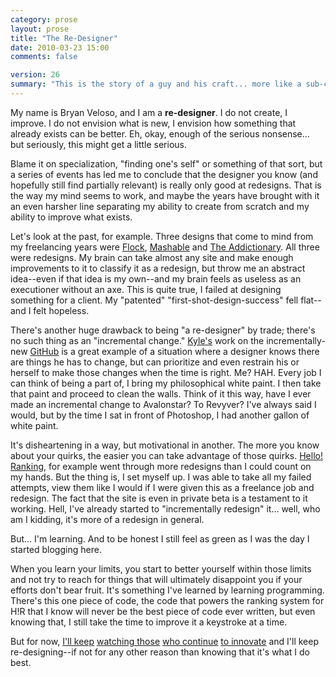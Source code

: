 ```yaml
---
category: prose
layout: prose
title: "The Re-Designer"
date: 2010-03-23 15:00
comments: false

version: 26
summary: "This is the story of a guy and his craft... more like a sub-craft of a craft. Said guy guesses this would make more sense if you were to view it as said guy talking to himself. Or not."
---
```


My name is Bryan Veloso, and I am a **re-designer**. I do not create, I improve. I do not envision what is new, I envision how something that already exists can be better. Eh, okay, enough of the serious nonsense... but seriously, this might get a little serious.

Blame it on specialization, "finding one's self" or something of that sort, but a series of events has led me to conclude that the designer you know (and hopefully still find partially relevant) is really only good at redesigns. That is the way my mind seems to work, and maybe the years have brought with it an even harsher line separating my ability to create from scratch and my ability to improve what exists.

Let's look at the past, for example. Three designs that come to mind from my freelancing years were [Flock][1],  [Mashable][2] and [The Addictionary][3]. All three were redesigns. My brain can take almost any site and make enough improvements to it to classify it as a redesign, but throw me an abstract idea--even if that idea is my own--and my brain feels as useless as an executioner without an axe. This is quite true, I failed at designing something for a client. My "patented" "first-shot-design-success" fell flat--and I felt hopeless.

There's another huge drawback to being "a re-designer" by trade; there's no such thing as an "incremental change." [Kyle's][4] work on the incrementally-new [GitHub][5] is a great example of a situation where a designer knows there are things he has to change, but can prioritize and even restrain his or herself to make those changes when the time is right. Me? HAH. Every job I can think of being a part of, I bring my philosophical white paint. I then take that paint and proceed to clean the walls. Think of it this way, have I ever made an incremental change to Avalonstar? To Revyver? I've always said I would, but by the time I sat in front of Photoshop, I had another gallon of white paint.

It's disheartening in a way, but motivational in another. The more you know about your quirks, the easier you can take advantage of those quirks. [Hello! Ranking][6], for example went through more redesigns than I could count on my hands. But the thing is, I set myself up. I was able to take all my failed attempts, view them like I would if I were given this as a freelance job and redesign. The fact that the site is even in private beta is a testament to it working. Hell, I've already started to "incrementally redesign" it... well, who am I kidding, it's more of a redesign in general.

But... I'm learning. And to be honest I still feel as green as I was the day I started blogging here.

When you learn your limits, you start to better yourself within those limits and not try to reach for things that will ultimately disappoint you if your efforts don't bear fruit. It's something I've learned by learning programming. There's this one piece of code, the code that powers the ranking system for H!R that I know will never be the best piece of code ever written, but even knowing that, I still take the time to improve it a keystroke at a time.

But for now, [I'll keep][4] [watching those][7] [who continue][8] [to innovate][9] and I'll keep re-designing--if not for any other reason than knowing that it's what I do best.

[1]: http://www.flickr.com/photos/avalonstar/166764603/in/set-432666/
[2]: http://www.flickr.com/photos/avalonstar/372637130/in/set-432666/
[3]: http://www.flickr.com/photos/avalonstar/2767297047/
[4]: http://warpspire.com/
[5]: http://github.com/
[6]: http://hello-ranking.com/
[7]: http://31three.com/
[8]: http://maxvoltar.com/
[9]: http://komodomedia.com/
